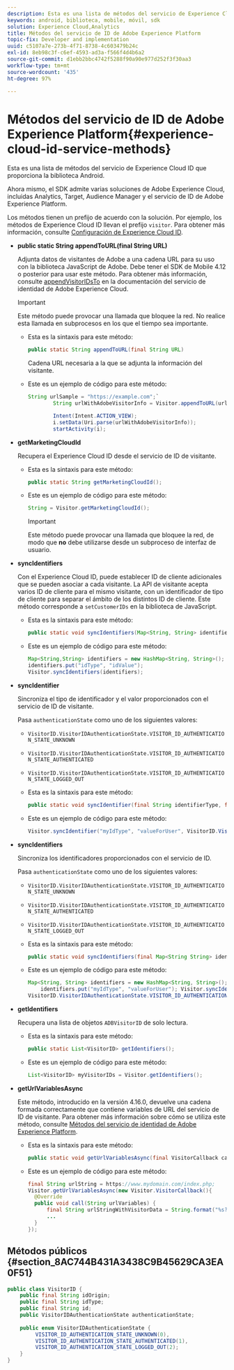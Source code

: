 ```yaml
---
description: Esta es una lista de métodos del servicio de Experience Cloud ID que proporciona la biblioteca Android.
keywords: android, biblioteca, mobile, móvil, sdk
solution: Experience Cloud,Analytics
title: Métodos del servicio de ID de Adobe Experience Platform
topic-fix: Developer and implementation
uuid: c5107a7e-273b-4f71-8738-4c603479b24c
exl-id: 8eb98c3f-c6ef-4593-ad3a-f566f4d4b6a2
source-git-commit: d1ebb2bbc4742f5288f90a90e977d252f3f30aa3
workflow-type: tm+mt
source-wordcount: '435'
ht-degree: 97%

---
```


# Métodos del servicio de ID de Adobe Experience Platform{#experience-cloud-id-service-methods}

Esta es una lista de métodos del servicio de Experience Cloud ID que proporciona la biblioteca Android.

Ahora mismo, el SDK admite varias soluciones de Adobe Experience Cloud, incluidas Analytics, Target, Audience Manager y el servicio de ID de Adobe Experience Platform.

Los métodos tienen un prefijo de acuerdo con la solución. Por ejemplo, los métodos de Experience Cloud ID llevan el prefijo `visitor`. Para obtener más información, consulte [Configuración de Experience Cloud ID](/help/android/c-marketing-cloud/mcvid.md).

* **public static String appendToURL(final String URL)**

   Adjunta datos de visitantes de Adobe a una cadena URL para su uso con la biblioteca JavaScript de Adobe. Debe tener el SDK de Mobile 4.12 o posterior para usar este método. Para obtener más información, consulte [appendVisitorIDsTo](https://experienceleague.adobe.com/docs/id-service/using/id-service-api/methods/appendvisitorid.html?lang=es) en la documentación del servicio de identidad de Adobe Experience Cloud.

   >[!IMPORTANT]
   >
   >Este método puede provocar una llamada que bloquee la red. No realice esta llamada en subprocesos en los que el tiempo sea importante.

   * Esta es la sintaxis para este método:

      ```java
      public static String appendToURL(final String URL) 
      ```

      Cadena URL necesaria a la que se adjunta la información del visitante.

   * Este es un ejemplo de código para este método:

      ```java
      String urlSample = "https://example.com";`
              String urlWithAdobeVisitorInfo = Visitor.appendToURL(urlSample);
      
              Intent(Intent.ACTION_VIEW);
              i.setData(Uri.parse(urlWithAdobeVisitorInfo));
              startActivity(i);
      ```

* **getMarketingCloudId**

   Recupera el Experience Cloud ID desde el servicio de ID de visitante.

   * Esta es la sintaxis para este método:

      ```java
      public static String getMarketingCloudId(); 
      ```

   * Este es un ejemplo de código para este método:

      ```java
      String = Visitor.getMarketingCloudId();
      ```

      >[!IMPORTANT]
      >
      >Este método puede provocar una llamada que bloquee la red, de modo que **no** debe utilizarse desde un subproceso de interfaz de usuario.

* **syncIdentifiers**

   Con el Experience Cloud ID, puede establecer ID de cliente adicionales que se pueden asociar a cada visitante. La API de visitante acepta varios ID de cliente para el mismo visitante, con un identificador de tipo de cliente para separar el ámbito de los distintos ID de cliente. Este método corresponde a `setCustomerIDs` en la biblioteca de JavaScript.

   * Esta es la sintaxis para este método:

      ```java
      public static void syncIdentifiers(Map<String, String> identifiers); 
      ```

   * Este es un ejemplo de código para este método:

      ```java
      Map<String,String> identifiers = new HashMap<String, String>();
      identifiers.put("idType", "idValue");
      Visitor.syncIdentifiers(identifiers);
      ```

* **syncIdentifier**

   Sincroniza el tipo de identificador y el valor proporcionados con el servicio de ID de visitante.

   Pasa `authenticationState` como uno de los siguientes valores:

   * `VisitorID.VisitorIDAuthenticationState.VISITOR_ID_AUTHENTICATION_STATE_UNKNOWN`
   * `VisitorID.VisitorIDAuthenticationState.VISITOR_ID_AUTHENTICATION_STATE_AUTHENTICATED`
   * `VisitorID.VisitorIDAuthenticationState.VISITOR_ID_AUTHENTICATION_STATE_LOGGED_OUT`

   * Esta es la sintaxis para este método:

      ```java
      public static void syncIdentifier(final String identifierType, final String identifier, final VisitorID.VisitorIDAuthenticationState authenticationState);
      ```

   * Este es un ejemplo de código para este método:

      ```java
      Visitor.syncIdentifier("myIdType", "valueForUser", VisitorID.VisitorIDAuthenticationState.VISITOR_ID_AUTHENTICATION_STATE_LOGGED_OUT);
      ```

* **syncIdentifiers**

   Sincroniza los identificadores proporcionados con el servicio de ID.

   Pasa `authenticationState` como uno de los siguientes valores:
   * `VisitorID.VisitorIDAuthenticationState.VISITOR_ID_AUTHENTICATION_STATE_UNKNOWN`
   * `VisitorID.VisitorIDAuthenticationState.VISITOR_ID_AUTHENTICATION_STATE_AUTHENTICATED`
   * `VisitorID.VisitorIDAuthenticationState.VISITOR_ID_AUTHENTICATION_STATE_LOGGED_OUT`

   * Esta es la sintaxis para este método:

      ```java
      public static void syncIdentifiers(final Map<String String> identifiers, final VisitorID.VisitorIDAuthenticationState authenticationState);
      ```

   * Este es un ejemplo de código para este método:

      ```java
      Map<String, String> identifiers = new HashMap<String, String>();
          identifiers.put("myIdType", "valueForUser"); Visitor.syncIdentifiers(identifiers,
      VisitorID.VisitorIDAuthenticationState.VISITOR_ID_AUTHENTICATION_STATE_AUTHENTICATED); 
      ```

* **getIdentifiers**

   Recupera una lista de objetos `ADBVisitorID` de solo lectura.

   * Esta es la sintaxis para este método:

      ```java
      public static List<VisitorID> getIdentifiers(); 
      ```

   * Este es un ejemplo de código para este método:

      ```java
      List<VisitorID> myVisitorIDs = Visitor.getIdentifiers(); 
      ```

* **getUrlVariablesAsync**

   Este método, introducido en la versión 4.16.0, devuelve una cadena formada correctamente que contiene variables de URL del servicio de ID de visitante. Para obtener más información sobre cómo se utiliza este método, consulte [Métodos del servicio de identidad de Adobe Experience Platform](/help/android/reference/hybrid-app.md).

   * Esta es la sintaxis para este método:

      ```java
      public static void getUrlVariablesAsync(final VisitorCallback callback);
      ```

   * Este es un ejemplo de código para este método:

      ```java
      final String urlString = https://www.mydomain.com/index.php; 
      Visitor.getUrlVariablesAsync(new Visitor.VisitorCallback(){ 
        @Override 
        public void call(String urlVariables) { 
            final String urlStringWithVisitorData = String.format("%s?%s", urlString, urlVariables); 
            ...
        } 
      });
      ```

## Métodos públicos {#section_8AC744B431A3438C9B45629CA3EA0F51}

```java
public class VisitorID { 
    public final String idOrigin; 
    public final String idType; 
    public final String id; 
    public VisitorIDAuthenticationState authenticationState; 
 
    public enum VisitorIDAuthenticationState { 
         VISITOR_ID_AUTHENTICATION_STATE_UNKNOWN(0), 
         VISITOR_ID_AUTHENTICATION_STATE_AUTHENTICATED(1), 
         VISITOR_ID_AUTHENTICATION_STATE_LOGGED_OUT(2); 
    } 
}
```
